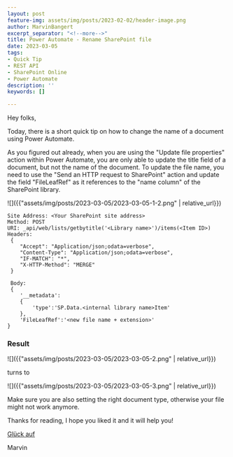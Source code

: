 ```yaml
---
layout: post
feature-img: assets/img/posts/2023-02-02/header-image.png
author: MarvinBangert
excerpt_separator: "<!--more-->"
title: Power Automate - Rename SharePoint file
date: 2023-03-05
tags:
- Quick Tip
- REST API
- SharePoint Online
- Power Automate
description: ''
keywords: []

---
```

Hey folks,

Today, there is a short quick tip on how to change the name of a document using Power Automate.

<!--more-->

As you figured out already, when you are using the "Update file properties" action within Power Automate, you are only able to update the title field of a document, but not the name of the document. To update the file name, you need to use the "Send an HTTP request to SharePoint" action and update the field "FileLeafRef" as it references to the "name column" of the SharePoint library.

![]({{"assets/img/posts/2023-03-05/2023-03-05-1-2.png" | relative_url}})

    Site Address: <Your SharePoint site address>
    Method: POST
    URI: _api/web/lists/getbytitle('<Library name>')/items(<Item ID>)
    Headers:
     {
        "Accept": "Application/json;odata=verbose",
        "Content-Type": "Application/json;odata=verbose",
        "IF-MATCH": "*",
        "X-HTTP-Method": "MERGE"
     }
        
     Body:
     {
        '__metadata':
        {
            'type':'SP.Data.<internal library name>Item'
        },
        'FileLeafRef':'<new file name + extension>'
    }

### Result

![]({{"assets/img/posts/2023-03-05/2023-03-05-2.png" | relative_url}})

turns to

![]({{"assets/img/posts/2023-03-05/2023-03-05-3.png" | relative_url}})

Make sure you are also setting the right document type, otherwise your file might not work anymore.

Thanks for reading, I hope you liked it and it will help you!

[Glück auf](https://en.wikipedia.org/wiki/Gl%C3%BCck_auf)

Marvin
